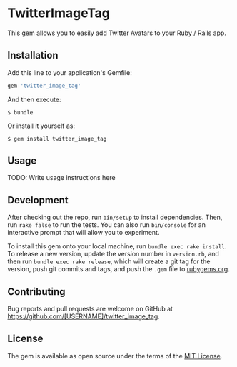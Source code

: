 # TwitterImageTag

This gem allows you to easily add Twitter Avatars to your Ruby / Rails app.



## Installation

Add this line to your application's Gemfile:

```ruby
gem 'twitter_image_tag'
```

And then execute:

    $ bundle

Or install it yourself as:

    $ gem install twitter_image_tag

## Usage

TODO: Write usage instructions here

## Development

After checking out the repo, run `bin/setup` to install dependencies. Then, run `rake false` to run the tests. You can also run `bin/console` for an interactive prompt that will allow you to experiment.

To install this gem onto your local machine, run `bundle exec rake install`. To release a new version, update the version number in `version.rb`, and then run `bundle exec rake release`, which will create a git tag for the version, push git commits and tags, and push the `.gem` file to [rubygems.org](https://rubygems.org).

## Contributing

Bug reports and pull requests are welcome on GitHub at https://github.com/[USERNAME]/twitter_image_tag.


## License

The gem is available as open source under the terms of the [MIT License](http://opensource.org/licenses/MIT).
